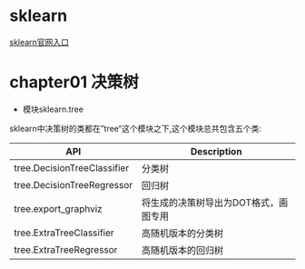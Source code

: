 # sklearn
[sklearn官网入口](https://scikit-learn.org/stable/)  
# chapter01 决策树
- 模块sklearn.tree

sklearn中决策树的类都在”tree“这个模块之下,这个模块总共包含五个类:

|    API   |Description                          |
|----------------|-------------------------------|
|tree.DecisionTreeClassifier|分类树|
|tree.DecisionTreeRegressor|回归树|
|tree.export_graphviz|将生成的决策树导出为DOT格式，画图专用|
|tree.ExtraTreeClassifier|高随机版本的分类树|
|tree.ExtraTreeRegressor|高随机版本的回归树|
